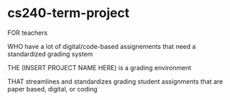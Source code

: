 # cs240-term-project
FOR teachers 

WHO have a lot of digital/code-based assignements that need a standardized grading system

THE (INSERT PROJECT NAME HERE) is a grading environment 

THAT streamlines and standardizes grading student assignments that are paper based, digital, or coding